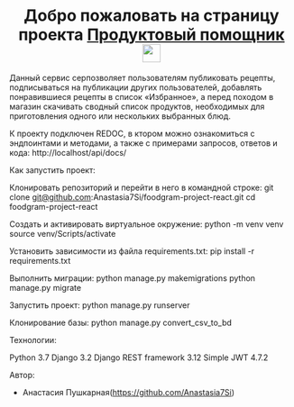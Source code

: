 <h1 align="center">Добро пожаловать на страницу проекта <a href="" target="_blank">Продуктовый помощник</a> 
<img src="https://github.com/blackcater/blackcater/raw/main/images/Hi.gif" height="32"/></h1>

Данный сервис серпозволяет пользователям публиковать рецепты, подписываться на публикации других пользователей, добавлять понравившиеся рецепты в список «Избранное», а перед походом в магазин скачивать сводный список продуктов, необходимых для приготовления одного или нескольких выбранных блюд.

К проекту подключен REDOC, в ктором можно ознакомиться с  эндпоинтами и методами, а также с примерами запросов, ответов и кода: http://localhost/api/docs/

Как запустить проект:

Клонировать репозиторий и перейти в него в командной строке:
git clone git@github.com:Anastasia7Si/foodgram-project-react.git
cd foodgram-project-react 

Cоздать и активировать виртуальное окружение:
python -m venv venv
source venv/Scripts/activate

Установить зависимости из файла requirements.txt:
pip install -r requirements.txt

Выполнить миграции:
python manage.py makemigrations
python manage.py migrate

Запустить проект:
python manage.py runserver

Клонирование базы:
python manage.py convert_csv_to_bd

Технологии:

Python 3.7
Django 3.2
Django REST framework 3.12
Simple JWT 4.7.2


Автор:

- Анастасия Пушкарная(https://github.com/Anastasia7Si)
